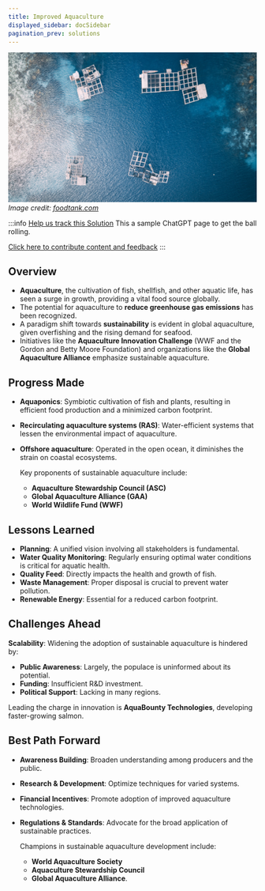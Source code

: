 ```yaml
---
title: Improved Aquaculture
displayed_sidebar: docSidebar
pagination_prev: solutions
---
```

![Cover Image](../static/img/aquaculture.jpg)
*Image credit: [foodtank.com](https://foodtank.com/news/2021/07/new-report-shows-sustainability-in-global-aquaculture/)*

:::info [Help us track this Solution](contribute)
This a sample ChatGPT page to get the ball rolling.

[Click here to contribute content and feedback](contribute)
:::

## Overview

* **Aquaculture**, the cultivation of fish, shellfish, and other aquatic life, has seen a surge in growth, providing a vital food source globally.
* The potential for aquaculture to **reduce greenhouse gas emissions** has been recognized.
* A paradigm shift towards **sustainability** is evident in global aquaculture, given overfishing and the rising demand for seafood.
* Initiatives like the **Aquaculture Innovation Challenge** (WWF and the Gordon and Betty Moore Foundation) and organizations like the **Global Aquaculture Alliance** emphasize sustainable aquaculture.

## Progress Made

* **Aquaponics**: Symbiotic cultivation of fish and plants, resulting in efficient food production and a minimized carbon footprint.
* **Recirculating aquaculture systems (RAS)**: Water-efficient systems that lessen the environmental impact of aquaculture.
* **Offshore aquaculture**: Operated in the open ocean, it diminishes the strain on coastal ecosystems.

  Key proponents of sustainable aquaculture include:

  * **Aquaculture Stewardship Council (ASC)**
  * **Global Aquaculture Alliance (GAA)**
  * **World Wildlife Fund (WWF)**

## Lessons Learned

* **Planning**: A unified vision involving all stakeholders is fundamental.
* **Water Quality Monitoring**: Regularly ensuring optimal water conditions is critical for aquatic health.
* **Quality Feed**: Directly impacts the health and growth of fish.
* **Waste Management**: Proper disposal is crucial to prevent water pollution.
* **Renewable Energy**: Essential for a reduced carbon footprint.

## Challenges Ahead

**Scalability**: Widening the adoption of sustainable aquaculture is hindered by:

* **Public Awareness**: Largely, the populace is uninformed about its potential.
* **Funding**: Insufficient R&D investment.
* **Political Support**: Lacking in many regions.

Leading the charge in innovation is **AquaBounty Technologies**, developing faster-growing salmon.

## Best Path Forward

* **Awareness Building**: Broaden understanding among producers and the public.
* **Research & Development**: Optimize techniques for varied systems.
* **Financial Incentives**: Promote adoption of improved aquaculture technologies.
* **Regulations & Standards**: Advocate for the broad application of sustainable practices.

  Champions in sustainable aquaculture development include:

  * **World Aquaculture Society**
  * **Aquaculture Stewardship Council**
  * **Global Aquaculture Alliance**.